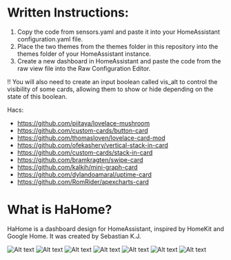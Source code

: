# Written Instructions:

1. Copy the code from sensors.yaml and paste it into your HomeAssistant configuration.yaml file.
2. Place the two themes from the themes folder in this repository into the themes folder of your HomeAssistant instance.
3. Create a new dashboard in HomeAssistant and paste the code from the raw view file into the Raw Configuration Editor.

!! You will also need to create an input boolean called vis_alt to control the visibility of some cards, allowing them to show or hide depending on the state of this boolean.

Hacs:
- https://github.com/piitaya/lovelace-mushroom
- https://github.com/custom-cards/button-card
- https://github.com/thomasloven/lovelace-card-mod
- https://github.com/ofekashery/vertical-stack-in-card
- https://github.com/custom-cards/stack-in-card
- https://github.com/bramkragten/swipe-card
- https://github.com/kalkih/mini-graph-card
- https://github.com/dylandoamaral/uptime-card
- https://github.com/RomRider/apexcharts-card

# What is HaHome?
HaHome is a dashboard design for HomeAssistant, inspired by HomeKit and Google Home. It was created by Sebastian K.J.

![Alt text](/Pictures/IMG_0280-left.png)
![Alt text](/Pictures/IMG_0274-left.png)
![Alt text](/Pictures/IMG_0281-left.png)
![Alt text](/Pictures/IMG_0282-left.png)
![Alt text](/Pictures/IMG_0283-left.png)
![Alt text](/Pictures/IMG_0284-left.png)
![Alt text](/Pictures/IMG_0285-left.png)


